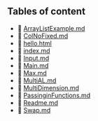 ## Tables of content
- 🤣 [ArrayListExample.md](./ArrayListExample.md)
- 🤣 [ColNoFixed.md](./ColNoFixed.md)
- 🤣 [hello.html](./hello.html)
- 🤣 [index.md](./index.md)
- 🤣 [Input.md](./Input.md)
- 🤣 [Main.md](./Main.md)
- 🤣 [Max.md](./Max.md)
- 🤣 [MultiAL.md](./MultiAL.md)
- 🤣 [MultiDimension.md](./MultiDimension.md)
- 🤣 [PassinginFunctions.md](./PassinginFunctions.md)
- 🤣 [Readme.md](./Readme.md)
- 🤣 [Swap.md](./Swap.md)
